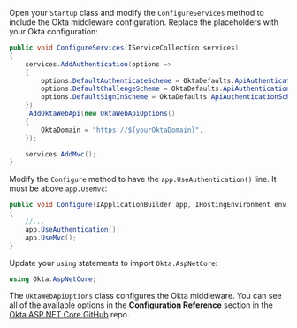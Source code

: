 Open your `Startup` class and modify the `ConfigureServices` method to include the Okta middleware configuration. Replace the placeholders with your Okta configuration:

```csharp
public void ConfigureServices(IServiceCollection services)
{
    services.AddAuthentication(options =>
    {
        options.DefaultAuthenticateScheme = OktaDefaults.ApiAuthenticationScheme;
        options.DefaultChallengeScheme = OktaDefaults.ApiAuthenticationScheme;
        options.DefaultSignInScheme = OktaDefaults.ApiAuthenticationScheme;
    })
    .AddOktaWebApi(new OktaWebApiOptions()
    {
        OktaDomain = "https://${yourOktaDomain}",
    });

    services.AddMvc();
}
```

Modify the `Configure` method to have the `app.UseAuthentication()` line. It must be above `app.UseMvc`:

```csharp
public void Configure(IApplicationBuilder app, IHostingEnvironment env)
{
    //...
    app.UseAuthentication();
    app.UseMvc();
}
```

Update your `using` statements to import `Okta.AspNetCore`:

```csharp
using Okta.AspNetCore;
```

The `OktaWebApiOptions` class configures the Okta middleware. You can see all of the available options in the **Configuration Reference** section in the [Okta ASP.NET Core GitHub](https://github.com/okta/okta-aspnet/blob/master/docs/aspnetcore-webapi.md#configuration-reference) repo.
